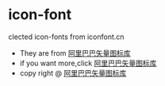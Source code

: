 # icon-font
clected icon-fonts from iconfont.cn

* They are from [阿里巴巴矢量图标库](iconfont.cn)
* if you want more,click [阿里巴巴矢量图标库](iconfont.cn)
* copy right @ [阿里巴巴矢量图标库](iconfont.cn)